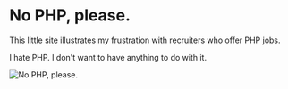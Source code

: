# No PHP, please.

This little [site](http://nophpplease.com) illustrates my frustration with recruiters who offer PHP jobs.

I hate PHP. I don't want to have anything to do with it.

![No PHP, please.](http://nophpplease.com/screenshot.png)
